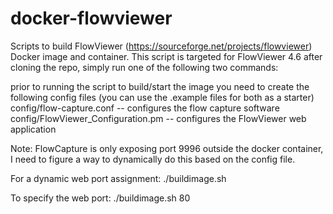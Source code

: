 docker-flowviewer
=============
Scripts to build FlowViewer (https://sourceforge.net/projects/flowviewer) Docker image and container.
This script is targeted for FlowViewer 4.6
after cloning the repo, simply run one of the following two commands:

prior to running the script to build/start the image you need to create the following config files (you can use the .example files for both as a starter)
config/flow-capture.conf -- configures the flow capture software
config/FlowViewer_Configuration.pm -- configures the FlowViewer web application

Note: FlowCapture is only exposing port 9996 outside the docker container, I need to figure a way to dynamically do this based on the config file.

For a dynamic web port assignment:
./buildimage.sh

To specify the web port:
./buildimage.sh 80



